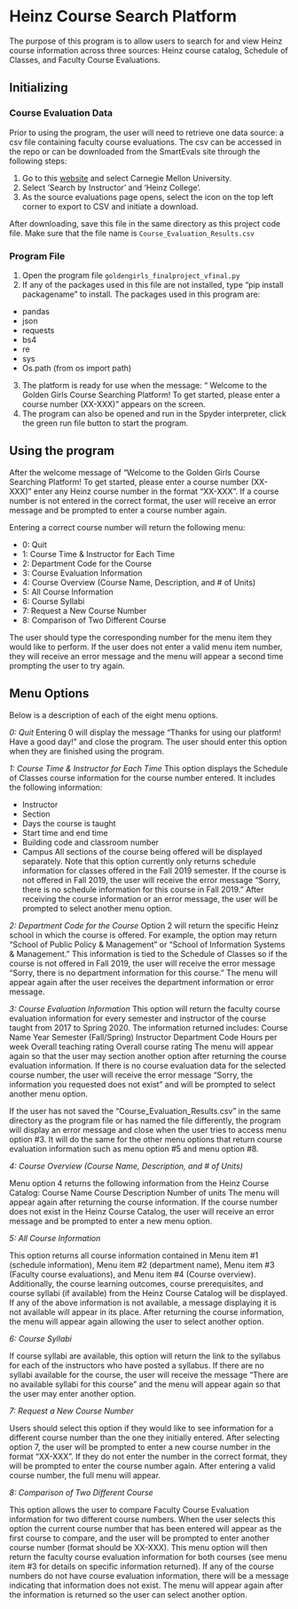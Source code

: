 # Heinz Course Search Platform

The purpose of this program is to allow users to search for and view Heinz course information across three sources: Heinz course catalog, Schedule of Classes, and Faculty Course Evaluations.

## Initializing

### Course Evaluation Data

Prior to using the program, the user will need to retrieve one data source: a csv file containing faculty course evaluations. The csv can be accessed in the repo or can be downloaded from the SmartEvals site through the following steps:
1. Go to this [website](https://www.smartevals.com/Reporting/Students/Results.aspx?Type=Instructors&ShowAll=Chosen) and select Carnegie Mellon University.
2. Select ‘Search by Instructor’ and ‘Heinz College’.
3. As the source evaluations page opens, select the icon on the top left corner to export to CSV and initiate a download.

After downloading, save this file in the same directory as this project code file. Make sure that the file name is `Course_Evaluation_Results.csv`

### Program File

1. Open the program file `goldengirls_finalproject_vfinal.py`
2. If any of the packages used in this file are not installed, type “pip install packagename” to install. The packages used in this program are:
* pandas
* json
* requests
* bs4
* re
* sys
* Os.path (from os import path)

3. The platform is ready for use when the message: “ Welcome to the Golden Girls Course Searching Platform! To get started, please enter a course number (XX-XXX)” appears on the screen.
4. The program can also be opened and run in the Spyder interpreter, click the green run file button to start the program.

## Using the program

After the welcome message of “Welcome to the Golden Girls Course Searching Platform! To get started, please enter a course number (XX-XXX)” enter any Heinz course number in the format “XX-XXX”. If a course number is not entered in the correct format, the user will receive an error message and be prompted to enter a course number again.

Entering a correct course number will return the following menu:

* 0:  Quit 
* 1: Course Time & Instructor for Each Time
* 2: Department Code for the Course
* 3: Course Evaluation Information
* 4: Course Overview (Course Name, Description, and # of Units)
* 5: All Course Information
* 6: Course Syllabi
* 7: Request a New Course Number
* 8: Comparison of Two Different Course

The user should type the corresponding number for the menu item they would like to perform. If the user does not enter a valid menu item number, they will receive an error message and the menu will appear a second time prompting the user to try again.

## Menu Options

Below is a description of each of the eight menu options.

*0:  Quit* 
Entering 0 will display the message “Thanks for using our platform! Have a good day!” and close the program. The user should enter this option when they are finished using the program.

*1: Course Time & Instructor for Each Time*
This option displays the Schedule of Classes course information for the course number entered. It includes the following information:
* Instructor
* Section
* Days the course is taught
* Start time and end time
* Building code and classroom number
* Campus
All sections of the course being offered will be displayed separately. Note that this option currently only returns schedule information for classes offered in the Fall 2019 semester. If the course is not offered in Fall 2019, the user will receive the error message “Sorry, there is no schedule information for this course in Fall 2019.” After receiving the course information or an error message, the user will be prompted to select another menu option.

*2: Department Code for the Course*
Option 2 will return the specific Heinz school in which the course is offered. For example, the option may return “School of Public Policy & Management” or “School of Information Systems & Management.” This information is tied to the Schedule of Classes so if the course is not offered in Fall 2019, the user will receive the error message “Sorry, there is no department information for this course.” The menu will appear again after the user receives the department information or error message.

*3: Course Evaluation Information*
This option will return the faculty course evaluation information for every semester and instructor of the course taught from 2017 to Spring 2020. The information returned includes:
Course Name
Year
Semester (Fall/Spring)
Instructor
Department Code
Hours per week
Overall teaching rating
Overall course rating
The menu will appear again so that the user may section another option after returning the course evaluation information. If there is no course evaluation data for the selected course number, the user will receive the error message “Sorry, the information you requested does not exist” and will be prompted to select another menu option.

If the user has not saved the “Course_Evaluation_Results.csv” in the same directory as the program file or has named the file differently, the program will display an error message and close when the user tries to access menu option #3. It will do the same for the other menu options that return course evaluation information such as menu option #5 and menu option #8. 

*4: Course Overview (Course Name, Description, and # of Units)*

Menu option 4 returns the following information from the Heinz Course Catalog:
Course Name
Course Description
Number of units
The menu will appear again after returning the course information. If the course number does not exist in the Heinz Course Catalog, the user will receive an error message and be prompted to enter a new menu option.

*5: All Course Information*

This option returns all course information contained in Menu item #1 (schedule information), Menu item #2 (department name), Menu item #3 (Faculty course evaluations), and Menu item #4 (Course overview). Additionally, the course learning outcomes, course prerequisites, and course syllabi (if available) from the Heinz Course Catalog will be displayed. If any of the above information is not available, a message displaying it is not available will appear in its place. After returning the course information, the menu will appear again allowing the user to select another option.

*6: Course Syllabi* 

If course syllabi are available, this option will return the link to the syllabus for each of the instructors who have posted a syllabus. If there are no syllabi available for the course, the user will receive the message “There are no available syllabi for this course” and the menu will appear again so that the user may enter another option.

*7: Request a New Course Number*

Users should select this option if they would like to see information for a different course number than the one they initially entered. After selecting option 7, the user will be prompted to enter a new course number in the format “XX-XXX”. If they do not enter the number in the correct format, they will be prompted to enter the course number again. After entering a valid course number, the full menu will appear.

*8: Comparison of Two Different Course*

This option allows the user to compare Faculty Course Evaluation information for two different course numbers. When the user selects this option the current course number that has been entered will appear as the first course to compare, and the user will be prompted to enter another course number (format should be XX-XXX). This menu option will then return the faculty course evaluation information for both courses (see menu item #3 for details on specific information returned). If any of the course numbers do not have course evaluation information, there will be a message indicating that information does not exist. The menu will appear again after the information is returned so the user can select another option.
